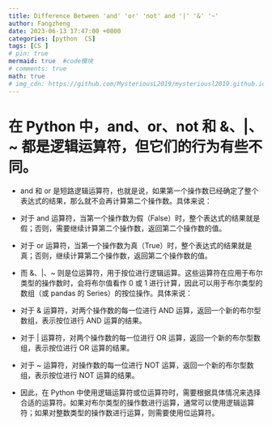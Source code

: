 ```yaml
---
title: Difference Between 'and' 'or' 'not' and '|' '&' '~'
author: Fangzheng
date: 2023-06-13 17:47:00 +0800
categories: [python  CS]
tags: [CS ]
# pin: true
mermaid: true  #code模块
# comments: true
math: true
# img_cdn: https://github.com/MysteriousL2019/mysteriousl2019.github.io/tree/master/assets/img/
---
```

# 在 Python 中，and、or、not 和 &、|、~ 都是逻辑运算符，但它们的行为有些不同。

* and 和 or 是短路逻辑运算符，也就是说，如果第一个操作数已经确定了整个表达式的结果，那么就不会再计算第二个操作数。具体来说：

* 对于 and 运算符，当第一个操作数为假（False）时，整个表达式的结果就是假；否则，需要继续计算第二个操作数，返回第二个操作数的值。
* 对于 or 运算符，当第一个操作数为真（True）时，整个表达式的结果就是真；否则，继续计算第二个操作数，返回第二个操作数的值。
* 而 &、\|、~ 则是位运算符，用于按位进行逻辑运算。这些运算符在应用于布尔类型的操作数时，会将布尔值看作 0 或 1 进行计算，因此可以用于布尔类型的数组（或 pandas 的 Series）的按位操作。具体来说：

* 对于 & 运算符，对两个操作数的每一位进行 AND 运算，返回一个新的布尔型数组，表示按位进行 AND 运算的结果。
* 对于 \| 运算符，对两个操作数的每一位进行 OR 运算，返回一个新的布尔型数组，表示按位进行 OR 运算的结果。
* 对于 ~ 运算符，对操作数的每一位进行 NOT 运算，返回一个新的布尔型数组，表示按位进行 NOT 运算的结果。
* 因此，在 Python 中使用逻辑运算符或位运算符时，需要根据具体情况来选择合适的运算符。如果对布尔类型的操作数进行运算，通常可以使用逻辑运算符；如果对整数类型的操作数进行运算，则需要使用位运算符。